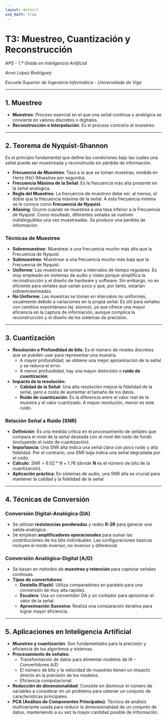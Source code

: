 ```yaml
---
layout: default
use_math: true
---
```


# T3: Muestreo, Cuantización y Reconstrucción
*APS - 1.º Grado en Inteligencia Artificial*

*Anxo López Rodríguez*

*Escuela Superior de Ingeniería Informática - Universidade de Vigo*

---

## 1. Muestreo
* **Muestreo**: Proceso esencial en el que una señal continua o analógica se convierte en valores discretos o digitales.
* **Reconstrucción o Interpolación**: Es el proceso contrario al muestreo.

---

## 2. Teorema de Nyquist-Shannon
Es el principio fundamental que define las condiciones bajo las cuales una señal puede ser muestreada y reconstruida sin pérdida de información.

* **Frecuencia de Muestreo**: Tasa a la que se toman muestras, medida en Hertz (Hz) (Muestras por segundo).
* **Frecuencia Máxima de la Señal**: Es la frecuencia más alta presente en la señal analógica.
* **Regla del Muestreo**: La frecuencia de muestreo debe ser, al menos, el doble que la frecuencia máxima de la señal. A esta frecuencia mínima se le conoce como **Frecuencia de Nyquist**.
* **Aliasing**: Ocurre cuando se muestrea a una tasa inferior a la Frecuencia de Nyquist. Como resultado, diferentes señales se vuelven indistinguibles una vez muestreadas. Se produce una perdida de información.

### Técnicas de Muestreo
* **Sobremuestreo**: Muestrear a una frecuencia mucho más alta que la Frecuencia de Nyquist.
* **Submuestreo**: Muestrear a una frecuencia mucho más baja que la Frecuencia de Nyquist.
* **Uniforme**: Las muestras se toman a intervalos de tiempo regulares. Es muy empleado en sistemas de audio y video porque simplifica la reconstrucción y el diseño de hardware y software. Sin embargo, no es eficiente para señales que varían poco y que, por tanto, estarían sobremuestreadas.
* **No Uniforme**: Las muestras se toman en intervalos no uniformes, usualmente debido a variaciones en la propia señal. Es útil para señales con cambios espontáneos (ej. sismos), ya que ofrece una mayor eficiencia en la captura de información, aunque complica la reconstrucción y el diseño de los sistemas de precisión.

---

## 3. Cuantización
* **Resolución o Profundidad de bits**: Es el número de niveles discretos que se pueden usar para representar una muestra.
    * A mayor profundidad, se obtiene una mejor aproximación de la señal y se reduce el error.
    * A menor profundidad, hay una mayor distorsión o **ruido de cuantización**.
* **Impacto de la resolución**:
    * **Calidad de la Señal**: Una alta resolución mejora la fidelidad de la señal, pero a costa de aumentar el tamaño de los datos.
    * **Ruido de cuantización**: Es la diferencia entre el valor real de la muestra y el valor cuantizado. A mayor resolución, menor es este ruido.

### Relación Señal a Ruido (SNR)
* **Definición**: Es una medida crítica en el procesamiento de señales que compara el nivel de la señal deseada con el nivel del ruido de fondo (incluyendo el ruido de cuantización).
* **Importancia**: Una SNR alta indica una señal clara con poco ruido y alta fidelidad. Por el contrario, una SNR baja indica una señal degradada por el ruido.
* **Cálculo**: $SNR = 6.02 * N + 1.76$ (donde **N** es el número de bits de la cuantización).
* **Aplicación práctica**: En sistemas de audio, una SNR alta es crucial para mantener la calidad y la fidelidad de la señal.

---

## 4. Técnicas de Conversión

### Conversión Digital-Analógica (DA)
* Se utilizan **resistencias ponderadas** y redes **R-2R** para generar una salida analógica.
* Se emplean **amplificadores operacionales** para sumar las contribuciones de los bits individuales. Las configuraciones básicas incluyen el modo inversor, no inversor y diferencial.

### Conversión Analógica-Digital (A/D)
* Se basan en métodos de **muestreo y retención** para capturar señales continuas.
* **Tipos de convertidores**:
    * **Destello (Flash)**: Utiliza comparadores en paralelo para una conversión de muy alta rapidez.
    * **Escalera**: Usa un convertidor DA y un contador para aproximar el valor de la señal.
    * **Aproximación Sucesiva**: Realiza una comparación iterativa para lograr mayor eficiencia.

---

## 5. Aplicaciones en Inteligencia Artificial

* **Muestreo y cuantización**: Son fundamentales para la precisión y eficiencia de los algoritmos y sistemas.
* **Procesamiento de señales**:
    * Transformación de datos para alimentar modelos de IA - Convertidores A/D
    * El número de bits y la velocidad de muestreo tienen un impacto directo en la precisión de los modelos.
    * Eficiencia computacional.
* **Reducción de dimensionalidad**: Consiste en disminuir el número de variables a considerar en un problema para obtener un conjunto de características principales.
* **PCA (Análisis de Componentes Principales)**: Técnica de análisis multivariante usada para reducir la dimensionalidad de un conjunto de datos, manteniendo a su vez la mayor cantidad posible de información.